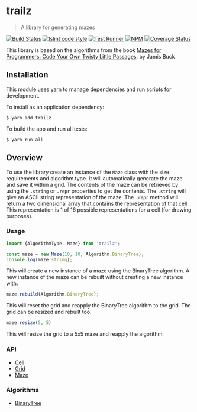 # trailz

> A library for generating mazes

[![Build Status](https://travis-ci.org/jmquigley/trailz.svg?branch=master)](https://travis-ci.org/jmquigley/trailz)
[![tslint code style](https://img.shields.io/badge/code_style-TSlint-5ed9c7.svg)](https://palantir.github.io/tslint/)
[![Test Runner](https://img.shields.io/badge/testing-ava-blue.svg)](https://github.com/avajs/ava)
[![NPM](https://img.shields.io/npm/v/trailz.svg)](https://www.npmjs.com/package/trailz)
[![Coverage Status](https://coveralls.io/repos/github/jmquigley/trailz/badge.svg?branch=master)](https://coveralls.io/github/jmquigley/trailz?branch=master)

This library is based on the algorithms from the book [Mazes for Programmers: Code Your Own Twisty Little Passages](https://www.amazon.com/Mazes-Programmers-Twisty-Little-Passages/dp/1680500554/ref=sr_1_1?ie=UTF8&qid=1503783819&sr=8-1&keywords=Mazes+for+programmers), by Jamis Buck


## Installation

This module uses [yarn](https://yarnpkg.com/en/) to manage dependencies and run scripts for development.

To install as an application dependency:
```
$ yarn add trailz
```

To build the app and run all tests:
```
$ yarn run all
```

## Overview

To use the library create an instance of the `Maze` class with the size requirements and algorithm type.  It will automatically generate the maze and save it within a grid.  The contents of the maze can be retrieved by using the `.string` or `.repr` properties to get the contents.  The `.string` will give an ASCII string representation of the maze.  The `.repr` method will return a two dimensional array that contains the representation of that cell.  This representation is 1 of 16 possible representations for a cell (for drawing purposes).

### Usage

```javascript
import {AlgorithmType, Maze} from 'trailz';

const maze = new Maze(10, 10, Algorithm.BinaryTree);
console.log(maze.string);
```

This will create a new instance of a maze using the BinaryTree algorithm.  A new instance of the maze can be rebuilt without creating a new instance with:

```javascript
maze.rebuild(Algorithm.BinaryTree);
```

This will reset the grid and reapply the BinaryTree algorithm to the grid.  The grid can be resized and rebuilt too.

```javascript
maze.resize(5, 5)
```

This will resize the grid to a 5x5 maze and reapply the algorithm.


### API

- [Cell](docs/lib/cell.md)
- [Grid](docs/lib/grid.md)
- [Maze](docs/lib/maze.md)

### Algorithms

- [BinaryTree](docs/lib/binarytree.md)
